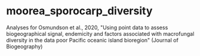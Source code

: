 # moorea_sporocarp_diversity
Analyses for Osmundson et al., 2020, "Using point data to assess biogeographical signal, endemicity and factors associated with macrofungal diversity in the data poor Pacific oceanic island bioregion" (Journal of Biogeography)
